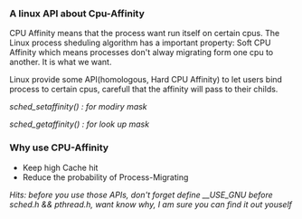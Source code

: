 ### A linux API about Cpu-Affinity

CPU Affinity means that the process want run itself on certain cpus. The Linux process sheduling algorithm has a important property: Soft CPU Affinity which means processes don't alway migrating form one cpu to another. It is what we want.

Linux provide some API(homologous, Hard CPU Affinity) to let users bind process to certain cpus, carefull that the affinity will pass to their childs.

*sched_setaffinity() : for modiry mask*

*sched_getaffinity() : for look up mask*

### Why use CPU-Affinity

- Keep high Cache hit
- Reduce the probability of Process-Migrating


*Hits: before you use those APIs, don't forget define __USE_GNU before sched.h && pthread.h, want know why, I am sure you can find it out youself*
